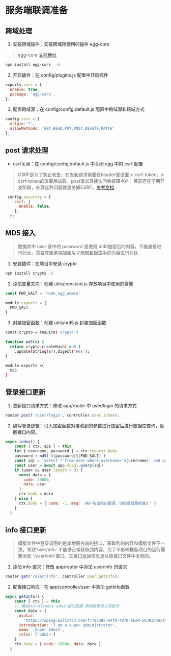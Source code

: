 # 服务端联调准备

## 跨域处理

1. 安装跨域插件：安装跨域所使用的插件 egg-cors
> egg-core [文档地址](https://www.npmjs.com/package/egg-core)
``` bash
npm install egg-cors  -S
```
2. 开启插件：在 config/plugins.js 配置中开启插件
```js
exports.cors = {
  enable: true,
  package: 'egg-cors',
};
```
3. 配置跨域源：在 config/config.default.js 配置中跨域源和跨域方式
```js
config.cors = {
  origin:'*',
  allowMethods: 'GET,HEAD,PUT,POST,DELETE,PATCH'
};
```

## post 请求处理

* csrf关闭：在 config/config.default.js 中关闭 egg 中的 csrf 配置
> CSRF是为了防止攻击，在发起请求前要在header里设置 x-csrf-token。x-csrf-token的值要后端取。post请求直接访问会报错404，目前还在早期开发阶段，处理这种问题就是关掉CSRF。[参考文档](https://eggjs.org/zh-cn/core/security.html#%E5%AE%89%E5%85%A8%E5%A8%81%E8%83%81-csrf-%E7%9A%84%E9%98%B2%E8%8C%83)
```js
 config.security = {
    csrf: {
      enable: false,
    },
  };
```

## MD5 接入

> 数据库中 user 表中的 password 是使用 md5加密后的内容，不能直接进行对比，需要在服务端加密后才能和数据库中的内容进行对比
1. 安装插件：在项目中安装 crypto
```bash
npm install crypto -S
```
2. 添加变量文件：创建 utils/constant.js 存放项目中使用的常量
```js
const PWD_SALT = 'node_egg_admin' 
​
module.exports = {
  PWD_SALT
}
```
3. 封装加密函数：创建 utils/md5.js 封装加密函数
```bash
const crypto = require('crypto')
​
function md5(s) {
  return crypto.createHash('md5')
    .update(String(s)).digest('hex');
}
​
module.exports ={
  md5
}
```

## 登录接口更新
 
1. 更新接口请求方式：修改 app/router 中 user/login 的请求方式
```js
router.post('/user/login', controller.user.index);
```
2. 编写登录逻辑：引入加密函数对接收到的参数进行加密后进行数据库查询，返回接口内容。
```js
async index() {
    const { ctx, app } = this
    let { username, password } = ctx.request.body
    password = md5(`${password}${PWD_SALT}`)
    const sql = `select * from user where username='${username}' and password = '${password}'`
    const user = await app.mysql.query(sql)
    if (user && user.length > 0) {
      const data = {
        code: 20000,
        data: user
      }
      ctx.body = data
    } else {
      ctx.body = { code: -1, msg: '用户名或密码错误，请检查后重新输入' }
    }
  }
```

## info 接口更新

> 模版文件中登录调用的是本地服务端的接口，获取到的内容和模版文件不一致，导致'user/info' 不能够正常获取到内容，为了不影响模版项目的运行需要添加 '/user/info'接口。其接口返回信息是从原接口文件中复制的。
1. 添加 info 请求：修改 app/router 中添加 user/info 的请求
```js
router.get('/user/info', controller.user.getInfo);
```
2. 配置接口响应：在 app/controller/user 中添加 getInfo函数
```js
async getInfo() {
    const { ctx } = this
    // 模拟vue-element-admin接口数据 确保能够进入到首页
    const data = {
      avatar:
        'https://wpimg.wallstcn.com/f778738c-e4f8-4870-b634-56703b4acafe.gif',
      introduction: 'I am a super administrator',
      name: 'Super Admin',
      roles: ['admin']
    }
    ctx.body = { code: 20000, data: data }
  }
```